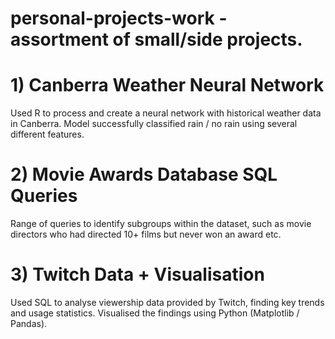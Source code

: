 #  personal-projects-work - assortment of small/side projects.

# 1) Canberra Weather Neural Network
   Used R to process and create a neural network with historical weather data in Canberra.
   Model successfully classified rain / no rain using several different features.

#  2) Movie Awards Database SQL Queries
   Range of queries to identify subgroups within the dataset, such as movie directors who had directed 10+ films but never won an award etc.

# 3) Twitch Data + Visualisation 
   Used SQL to analyse viewership data provided by Twitch, finding key trends and usage statistics.
   Visualised the findings using Python (Matplotlib / Pandas).
